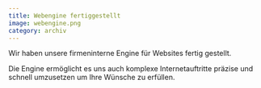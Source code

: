 ```yaml
---
title: Webengine fertiggestellt
image: webengine.png
category: archiv
---
```

Wir haben unsere firmeninterne Engine für Websites fertig gestellt.

Die Engine ermöglicht es uns auch komplexe Internetauftritte präzise und schnell umzusetzen um Ihre Wünsche zu erfüllen.
